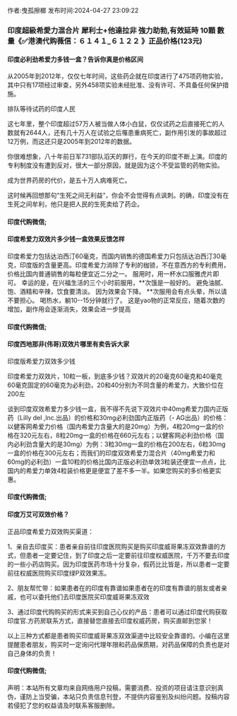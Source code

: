 <p>作者:曳孤擦榔 发布时间:2024-04-27 23:09:22</p>
<h3>印度超級希愛力混合片 犀利士+他達拉非 強力助勃,有效延時 10顆 數量《✅港澳代购薇信：６１４１_６１２２ 》正品价格(123元)</h3>
									<h4>印度必利劲希爱力多钱一盒？告诉你真是价格区间</h4><p>从2005年到2012年，仅仅七年时间，这些药企就在印度进行了475项药物实验，其中只有17项经过审查，另外458项实验未经批准、没有许可、不具备任何保护措施。</p><p>排队等待试药的印度人民</p><p>这七年里，整个印度超过57万人被当做人体小白鼠，仅仅试药之后直接死亡的人数就有2644人，还有几十万人在试验之后罹患重病死亡，副作用引发的事故超过12万例，而这还只是2005年到2012年的数据。</p><p>你很难想象，八十年前日军731部队滔天的罪行，在今天的印度不断上演。印度的专利制度没有遭到反对，很大一部分原因，就是因为这个不受监管的药物实验。</p><p>成为世界药房的代价，是五十万人病难死亡。</p><p>这时候再回想那句“生死之间无利益”，你会不会觉得有点讽刺。的确，印度没有在生死之间牟利，他只是把人民的生死卖给了药企。</p><p></p><h4>	印度代购微信;</h4><p></p><h4>印度希爱力双效片多少钱一盒效果反馈怎样</h4><p>印度希爱力包括达泊西汀60毫克，而国内销售的德国希爱力只包括达泊西汀30毫克，印度版的含量更高。印度希爱力消除了专利的枷锁，不在意西方的专利费用，价格比国内普通销售的每粒便宜近二分之一。 服用时，用一杯水口服雅虎片即可。 幸运的是，在兴福生活的三个小时前服用，**次饿是一般好的。 避免油腻、饱、酒精和辛辣，饮食要清淡。 因为效果会下降。 **次服用会有点头晕，所以请不要担心。 喝热水，躺10--15分钟就行了。 这是yao物的正常反应，随着次数的增加，副作用会逐渐消失，效果会进一步提高</p><p></p><h4>	印度代购微信;</h4><p></p><h4>印度西地那非(伟哥)双效片哪里有卖告诉大家</h4><p>印度版希爱力双效多少钱</p><p>印度希爱力双效片，10粒一板，到底多少钱？双效片的20毫克60毫克和40毫克60毫克固定的60毫克为必利劲，20和40分别为不同含量的希爱力，大致价位在200左</p><p>   谈到印度双效希爱力多少钱一盒，我不得不先说下双效片中40mg希爱力国内正版药（Lilly del ,Inc.出品）的价格和30mg必利劲国内正版药（- AG出品）的价格：以健客网希爱力价格（国内希爱力含量大的是20mg）为例，4粒20mg一盒的价格在320元左右，8粒20mg一盒的价格在660元左右；以健客网必利劲价格（国内必利劲含量大的是30mg）为例：3粒30mg一盒的价格在200左右，6粒30mg一盒的价格在300元左右；而我们的印度双效希爱力混合片（40mg希爱力和60mg的必利劲）一盒10粒的价格比国内正版必利劲单效3粒装还便宜一点点，比国内的希爱力单效4粒装价格更是便宜了差不多一半。如果您购买的多价格更实惠。</p><p></p><h4>	印度代购微信;</h4><p></p><h4>印度万艾可双效价格？</h4><p>正品印度希爱力双效购买渠道：</p><p>1、亲自去印度买：患者亲自前往印度医院购买是购买印度威哥果冻双效靠谱的方式，但患者一定要记住，到了印度之后一定要前往印度权威医院，千万不要去印度的一些小药店购买。因为印度医药市场十分复杂，假药比比皆是，所以患者一定要前往权威医院购买印度绿P双效果冻。</p><p>2、朋友帮忙带：如果患者在的印度有靠谱如果患者在的印度有靠谱的朋友或者亲戚，也可以委托他们去印度医院买印度威哥果冻双效</p><p>3、通过印度代购购买的形式来买到自己心仪的产品：患者可以通过印度代购获取印度官.方药房联系方式，直接替您直接去印度权威药房，购买直邮到您家！</p><p>以上三种方式都是患者购买印度威哥果冻双效渠道中比较安全靠谱的。小编在这里提醒患者朋友，购买时一定询问代理年限和药品保质期，对药品保障的负责也是对自己身体的负责！</p><p></p><h4>	印度代购微信;</h4>				声明：本站所有文章均来自网络用户投稿，需要消费、投资的项目请注意识别真伪，谨防上当受骗，本站只负责信息刊登，不提供内容鉴别及纠纷问题。投稿内容若侵犯了您的权益请及时联系客服删除。				
